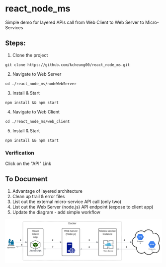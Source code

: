 # react_node_ms
Simple demo for layered APIs call from Web Client to Web Server to Micro-Services
## Steps:
1. Clone the project
```
git clone https://github.com/kcheung00/react_node_ms.git
```
2. Navigate to Web Server
```
cd ./react_node_ms/nodeWebServer
```
3. Install & Start
```
npm install && npm start
```
4. Navigate to Web Client
```
cd ./react_node_ms/web_client
```
5. Install & Start
```
npm install && npm start
```
### Verification
Click on the "API" Link

## To Document
1. Advantage of layered architecture
2. Clean up trail & error files
3. List out the external micro-service API call (only two)
4. List out the Web Server (node.js) API endpoint (expose to client app)
5. Update the diagram - add simple workflow 

![image](https://github.com/kcheung00/react_node_ms/blob/main/image.png?raw=true)

